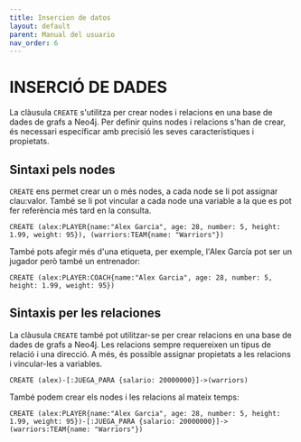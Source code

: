 ```yaml
---
title: Insercion de datos
layout: default
parent: Manual del usuario
nav_order: 6
---
```


# INSERCIÓ DE DADES
La clàusula ```CREATE``` s'utilitza per crear nodes i relacions en una base de dades de grafs a Neo4j. Per definir quins nodes i relacions s'han de crear, és necessari específicar amb precisió les seves característiques i propietats.

## Sintaxi pels nodes
```CREATE``` ens permet crear un o més nodes, a cada node se li pot assignar clau:valor. També se li pot vincular a cada node una variable a la que es pot fer referència més tard en la consulta.
```
CREATE (alex:PLAYER{name:"Alex Garcia", age: 28, number: 5, height: 1.99, weight: 95}), (warriors:TEAM{name: "Warriors"})
```
També pots afegir més d'una etiqueta, per exemple, l'Alex García pot ser un jugador però també un entrenador:
```
CREATE (alex:PLAYER:COACH{name:"Alex Garcia", age: 28, number: 5, height: 1.99, weight: 95})
```
## Sintaxis per les relaciones
La clàusula ```CREATE``` també pot utilitzar-se per crear relacions en una base de dades de grafs a Neo4j. Les relacions sempre requereixen un tipus de relació i una direcció. A més, és possible assignar propietats a les relacions i vincular-les a variables.
```
CREATE (alex)-[:JUEGA_PARA {salario: 20000000}]->(warriors)
```
També podem crear els nodes i les relacions al mateix temps:
```
CREATE (alex:PLAYER{name:"Alex Garcia", age: 28, number: 5, height: 1.99, weight: 95})-[:JUEGA_PARA {salario: 20000000}]->(warriors:TEAM{name: "Warriors"})
```